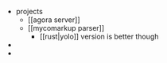 - projects
	- [[agora server]]
	- [[mycomarkup parser]]
		- [[rust|yolo]] version is better though
-
-